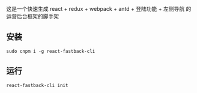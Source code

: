 这是一个快速生成 react + redux + webpack + antd + 登陆功能 + 左侧导航 的运营后台框架的脚手架

## 安装

```
sudo cnpm i -g react-fastback-cli
```

## 运行

```
react-fastback-cli init
```
